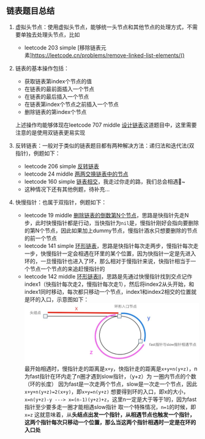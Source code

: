 ## 链表题目总结

1. 虚拟头节点：使用虚拟头节点，能够统一头节点和其他节点的处理方式，不需要单独去处理头节点，比如

   - leetcode 203 simple [移除链表元素]https://leetcode.cn/problems/remove-linked-list-elements/() 


2. 链表的基本操作包括：
   
   - 获取链表第index个节点的值
   - 在链表的最前面插入一个节点
   - 在链表的最后插入一个节点
   - 在链表第index个节点之前插入一个节点
   - 删除链表的第index个节点

    上述操作均能够体现在leetcode 707 middle [设计链表](https://leetcode.cn/problems/design-linked-list/)这道题目中，这里需要注意的是使用双链表更易实现

3. 反转链表：一般对于类似的链表题目都有两种解决方法：递归法和迭代法(双指针)，例题如下：

   - leetcode 206 simple [反转链表](https://leetcode.cn/problems/reverse-linked-list/)
   - leetcode 24 middle [两两交换链表中的节点](https://leetcode.cn/problems/swap-nodes-in-pairs/)
   - leetcode 160 simple [链表相交](https://leetcode.cn/problems/intersection-of-two-linked-lists-lcci/)，我走过你走的路，我们总会相遇🌈~
   - 这种情况下还有其他例题，待补充...

4. 快慢指针：也属于双指针，例题如下：
   
   - leetcode 19 middle [删除链表的倒数第N个节点](https://leetcode.cn/problems/remove-nth-node-from-end-of-list/)，思路是快指针先走N步，此时快慢指针都是行动，当快指针为`nil`是，慢指针刚好会指向要删除的第N个节点，因此如果加上dummy节点，慢指针酒水只想要删除的节点的前一个节点
   - leetcode 141 simple [环形链表](https://leetcode.cn/problems/linked-list-cycle/)，思路是快指针每次走两步，慢指针每次走一步，快慢指针一定会相遇在环里的某个位置，因为快指针一定是先进入环的，一旦慢指针也进入了环，那么相对于慢指针来说，快指针相当于一个节点一个节点的来追赶慢指针的
   - leetcode 142 middle [环形链表II](https://leetcode.cn/problems/linked-list-cycle-ii/)，思路是先通过快慢指针找到交点记作index1（快指针每次走2，慢指针每次走1），然后将index2从头开始，和index1同时移动，每次都只移动一个节点，index1和index2相交的位置就是环的入口，示意图如下：
    ![](./image/相交链表的入口.jpg)
    最开始相遇时，慢指针走的距离是`x+y`，快指针走的距离是`x+y+n(y+z)`，n为fast指针在环内走了n圈才遇到slow指针，（y+z）为 一圈内节点的个数（环的长度）
    因为fast是一次走两个节点，slow是一次走一个节点，因此`x+y+n(y+z)=2(x+y)`，即`x+y=n(y+z)`
    想要得到环的入口，即x的大小，`x=n(y+z)-y ---> x=(n-1)(y+z)+z`，这里n一定是大于等于1的，因为fast指针至少要多走一圈才能相遇slow指针
    取一个特殊情况，`n=1`的时候，即`x=z`
    这就意味着，从**头结点出发一个指针，从相遇节点也触发一个指针，这两个指针每次只移动一个位置，那么当这两个指针相遇时一定是在环的入口处**


